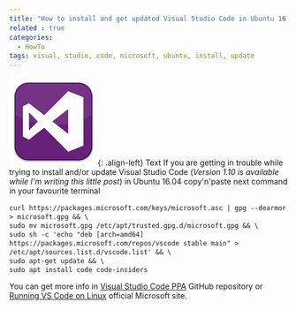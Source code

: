 ```yaml
---
title: "How to install and get updated Visual Studio Code in Ubuntu 16.04"
related : true
categories:
  - HowTo
tags: visual, studio, code, microsoft, ubuntu, install, update
---
```


![Image title](/assets/images/2017/03/VisualStudioCodeLogo.png){: .align-left} Text
If you are getting in trouble while trying to install and/or update Visual Studio Code (*Version 1.10 is available while I'm writing this little post*) in Ubuntu 16.04 copy'n'paste next command in your favourite terminal

    curl https://packages.microsoft.com/keys/microsoft.asc | gpg --dearmor > microsoft.gpg && \
    sudo mv microsoft.gpg /etc/apt/trusted.gpg.d/microsoft.gpg && \
    sudo sh -c 'echo "deb [arch=amd64] https://packages.microsoft.com/repos/vscode stable main" > /etc/apt/sources.list.d/vscode.list' && \
    sudo apt-get update && \
    sudo apt install code code-insiders
    
You can get more info in [Visual Studio Code PPA](https://github.com/tagplus5/vscode-ppa) GitHub repository or [Running VS Code on Linux](https://code.visualstudio.com/docs/setup/linux#_installation) official Microsoft site.
    


